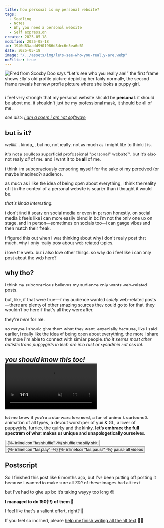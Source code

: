 ```yaml
---
title: how personal is my personal website?
tags:
  - Seedling
  - Notes
  - Why you need a personal website
  - Self expression
created: 2025-05-18
modified: 2025-05-18
id: 1940d83aadd9901986d3dec6e5ea6d62
date: 2025-05-18
image: "/../assets/img/lets-see-who-you-really-are.webp"
noFilter: true
---
```

![Fred from Scooby Doo says “Let's see who you really are!” the first frame shows Elly's old profile picture depicting her fairly normally, the second frame reveals her new profile picture where she looks a puppy girl.](/../assets/img/lets-see-who-you-really-are.webp)

~~~ callout _to be read as a conversation with my brain_
~~~

i feel very strongly that my personal website should be **personal**. it should be about me. it shouldn't just be my professional mask, it should be all of me.

_see also: [i am a poem i am not software](https://robinrendle.com/notes/i-am-a-poem-i-am-not-software/)_

## but is it?

_welllll…_ kinda,,, but no, not really. not as much as i might like to think it is.

it's not a soulless superficial professional "personal" website&trade;. but it's also not really _all_ of me. and i want it to be **all** of me.

i think i'm subconsciously censoring myself for the sake of my perceived (or maybe imagined?) audience.

as much as i like the idea of being open about everything, i think the reality of it in the context of a personal website is scarier than i thought it would be.

_that's kinda interesting._

i don't find it scary on social media or even in person honestly. on social media it feels like i can more easily blend in bc i'm not the only one up on stage. and in person—sometimes on socials too—i can gauge vibes and then match their freak.

i figured this out when i was thinking about why i don't really post that much. why i only really post about web related topics.

i love the web. but i also love other things.
so why do i feel like i can only post about the web here?

## why tho?

i think my subconscious believes my audience only wants web-related posts.

but, like, if that were true—if my audience wanted _solely_ web-related posts—there are plenty of other amazing sources they could go to for that. they wouldn't be here if that's all they were after.

they're _here_ for me.

so maybe i should give them what they want.
especially because, like i said earlier, i really like the idea of being open about everything. the more i share the more i'm able to connect with similar people. _tho it seems most other autistic trans puppygirls in tech are into rust or sysadmin not css lol._

<h2 class="[ grid gap-3 ]" style="grid-template-columns: 1.5fr minmax(0, 2fr);">
	<em id="you-should-know-this-too" class="[ stroke ]">you should know this too!</em>
	<video controls autoplay loop muted playsinline src="/assets/img/you-should-know-this-too.mp4"></video>
</h2>

let me know if you're a star wars lore nerd, a fan of anime & cartoons & animation of all types, a devout worshiper of yuri & GL, a lover of puppygirls, furries, the quirky and the kinky. **let's embrace the full spectrum of what makes us unique and unapologetically ourselves.**

<div>
  <button type="button" id="randomiseButton">
    {%- inlineIcon "fas:shuffle" -%}
    <span>shuffle the silly shit</span>
  </button>
  <button type="button" id="pauseAllButton">
    {%- inlineIcon "fas:play" -%}
    {%- inlineIcon "fas:pause" -%}
    <span>pause all videos</span>
  </button>
</div>
<div id="media-wall" class="[ flow ]"></div>

<script type="module">
const recentlyShown = new Set();
const RECENT_HISTORY_SIZE = 300;

const mediaFiles = [
  { type: "image", index: 0, alt: "I bring a sort of “being a dog” vibe to the gender that that humans don't really like." },
  { type: "image", index: 1, alt: "A quick sketch of me Brodie did in pen." },
  { type: "image", index: 2, alt: "A lil cat drinking a pink monster can “glug glug”." },
  { type: "image", index: 3, alt: "A lil cat sitting at a laptop, the screen says “boobs”." },
  { type: "image", index: 4, alt: "A puppy girl wearing a shirt that says “autistic by birth, dog girl by the grace of god”." },
  { type: "image", index: 5, alt: "Calypso from Bluey." },
  { type: "image", index: 6, alt: "Ralsei lying face down on the floor." },
  { type: "image", index: 7, alt: "A lil cat with a raised eyebrow saying “queer”." },
  { type: "image", index: 8, alt: "A lil dog and cat napping together." },
  { type: "image", index: 9, alt: "An absolutely tiny anthropomorphised dog." },
  { type: "image", index: 10, alt: "Miwa and Saeko smiling." },
  { type: "image", index: 11, alt: "" },
  { type: "image", index: 12, alt: "A heartwarming two-panel manga strip showing the sweet intimacy of Miwa and Saeko in separate beds but holding hands, then passed out, sleeping messily, but their connection remains, unbroken even in dreams." },
  { type: "image", index: 13, alt: "" },
  { type: "image", index: 14, alt: "" },
  { type: "image", index: 15, alt: "Saeko reacts with wide-eyed, comical shock and awe, exclaiming, “WHOAA... THAT'S SOME MAD CLEAVAGE!” as Miwa bends over, emphasizing a moment of playful, slightly flustered surprise." },
  { type: "image", index: 16, alt: "" },
  { type: "image", index: 17, alt: "" },
  { type: "image", index: 18, alt: "" },
  { type: "image", index: 19, alt: "Pure joy captured in motion as Miwa and Saeko, hands clasped tightly, run with delighted smiles, their energy palpable in the manga panel." },
  { type: "image", index: 20, alt: "" },
  { type: "image", index: 21, alt: "A quiet, pensive moment as Miwa, in pajamas, gazes with a serious, perhaps slightly weary, expression as Saeko enters the frame." },
  { type: "image", index: 22, alt: "A tender, simple line drawing captures the cozy intimacy of a dog and cat snuggled in sleep, dreaming sweetly of an even closer cuddle, a small heart symbolizing their affection." },
  { type: "image", index: 23, alt: "A vibrant manga scene contrasts two friends: Saeko bursts with exuberant energy, long hair flying as she throws her arms up in pure celebration, while Miwa, elegant in a patterned dress, offers a gentle, serene smile. A moment of shared joy against a cool blue." },
  { type: "image", index: 24, alt: "Miwa and Saeko share a moment of quiet contemplation, their expressions soft and thoughtful as they rest their chins in their hands, radiating a gentle, cozy vibe against a warm pink backdrop." },
  { type: "image", index: 25, alt: "" },
  { type: "image", index: 26, alt: "In a car, Miwa and Saeko sleep soundly, they're completely zonked out, Saeko is drooling on Miwa's boobs." },
  { type: "image", index: 27, alt: "" },
  { type: "image", index: 28, alt: "" },
  { type: "image", index: 29, alt: "" },
  { type: "image", index: 30, alt: "A close-up manga panel radiating warmth, as Miwa, with kind eyes and long dark hair, offers a soft, reassuring smile." },
  { type: "image", index: 31, alt: "" },
  { type: "image", index: 32, alt: "" },
  { type: "image", index: 33, alt: "" },
  { type: "image", index: 34, alt: "" },
  { type: "image", index: 35, alt: "" },
  { type: "image", index: 36, alt: "A goofy lil cat sits proudly unaware, a red circle around its head, connected by a line to a small pride flag, it's a gay cat." },
  { type: "image", index: 37, alt: "" },
  { type: "image", index: 38, alt: "A playful, silly lil cat sipping from a comically large puddle of bright green monster energy drink." },
  { type: "image", index: 39, alt: "A cute lil cat confidently holds a sign that says “GIVE ME $$$”." },
  { type: "image", index: 40, alt: "A cute lil cat confidently holds a sign that says “GAY.”" },
  { type: "image", index: 41, alt: "" },
  { type: "image", index: 42, alt: "" },
  { type: "image", index: 43, alt: "" },
  { type: "image", index: 44, alt: "" },
  { type: "image", index: 45, alt: "" },
  { type: "image", index: 46, alt: "" },
  { type: "image", index: 47, alt: "" },
  { type: "image", index: 48, alt: "Qiu Tong with wide, luminous eyes gazes intently at her phone screen, waiting for Sun Jing to respond." },
  { type: "image", index: 49, alt: "A cute lil puppy girl says “dont care. didn't ask plus i'm wagging my tail and going arf arf wraff bark :3”." },
  { type: "image", index: 50, alt: "An anime girl imitates the thinking emoji." },
  { type: "image", index: 51, alt: "Aya is so embarrassed that her hair is standing up and her face is completely red." },
  { type: "image", index: 52, alt: "Aya begging for forgiveness while Mitsuki tries to reassure her that it's fine." },
  { type: "image", index: 53, alt: "" },
  { type: "image", index: 54, alt: "" },
  { type: "image", index: 55, alt: "You're not cute with those puffy cheeks. You're 29!" },
  { type: "image", index: 56, alt: "Aya is looking at her phone, she's so full of joy that she's moved to tears." },
  { type: "image", index: 57, alt: "Woof! I mean yes!" },
  { type: "image", index: 58, alt: "" },
  { type: "image", index: 59, alt: "I'm a faggot…" },
  { type: "image", index: 60, alt: "An emoji with a huge frown looking at a computer screen." },
  { type: "image", index: 61, alt: "Izutsumi says “Gender”." },
  { type: "image", index: 62, alt: "A tiny little puppy says “Another silly day in my gorgeous tranny life”." },
  { type: "image", index: 63, alt: "" },
  { type: "image", index: 64, alt: "" },
  { type: "image", index: 65, alt: "Pure, unadulterated puppy-dog excitement radiates from this character seen from behind, complete with dog ears and an energetically wagging tail." },
  { type: "image", index: 66, alt: "Three adorable emoticon faces (:3, :3c, :3<) demonstrated by a cute character with flowing hair, each expressing a variation of sweet, cat-like coyness." },
  { type: "image", index: 67, alt: "" },
  { type: "image", index: 68, alt: "Pure, unadulterated puppy-dog excitement radiates from this character seen from behind, complete with dog ears and an energetically wagging tail." },
  { type: "image", index: 69, alt: "" },
  { type: "image", index: 70, alt: "" },
  { type: "image", index: 71, alt: "" },
  { type: "image", index: 72, alt: "" },
  { type: "image", index: 73, alt: "" },
  { type: "image", index: 74, alt: "Brodie the cat says “not a single thought behind your eyes” Elly the dog is confused but then squints and says “wait a minute”." },
  { type: "image", index: 75, alt: "" },
  { type: "image", index: 76, alt: "A sassy mf sits at a desk with a mouse and keyboard." },
  { type: "image", index: 77, alt: "A little puppy says “Welcome to my site”." },
  { type: "image", index: 78, alt: "" },
  { type: "image", index: 79, alt: "A proud yuri enthusiast beams, sporting her “YURI WATCHING HAT” and flashing her “registered YURI EXPERT” card, radiating pure, unadulterated love for the genre, behind her is a lesbian pride flag." },
  { type: "image", index: 80, alt: "A chaotic meme advises to “JUST SCAMPER OUT” if things suck, featuring Izutsumi the cat-person and a humorous list of escapable situations followed by “IF IT SUCKS... HIT DA BRICKS!!”, hilariously championing “real winners quit”." },
  { type: "image", index: 81, alt: "A character with a gentle, inviting smile extends a hand, offering a heartfelt invitation: “LET'S TAKE ESTROGEN TOGETHER”." },
  { type: "image", index: 82, alt: "" },
  { type: "image", index: 83, alt: "" },
  { type: "image", index: 84, alt: "A tiny little cat puts a huge middle finger up to the camera." },
  { type: "image", index: 85, alt: "WHAT is on that computer screen?!" },
  { type: "image", index: 86, alt: "" },
  { type: "image", index: 87, alt: "Falin is a lil puppy giggling." },
  { type: "image", index: 88, alt: "Marcile is a lil puppy giggling." },
  { type: "image", index: 89, alt: "" },
  { type: "image", index: 90, alt: "" },
  { type: "image", index: 91, alt: "" },
  { type: "video", index: 0, alt: "" },
  { type: "video", index: 1, alt: "" },
  { type: "video", index: 2, alt: "Ahsoka Tano and Darth Maul prepare to fight." },
  { type: "video", index: 3, alt: "" },
  { type: "video", index: 4, alt: "“Gets to you, doesn't it?” — Marva, Andor." },
  { type: "video", index: 5, alt: "“Heh.” — Anya smugly" },
  { type: "video", index: 6, alt: "" },
  { type: "video", index: 7, alt: "" },
  { type: "video", index: 8, alt: "" },
  { type: "video", index: 9, alt: "" },
  { type: "video", index: 10, alt: "the autism creature bouncing up and down." },
  { type: "video", index: 11, alt: "" },
  { type: "video", index: 12, alt: "" },
  { type: "video", index: 13, alt: "Aya, green yuri, surounded by sparkles and the text “is somebody gonna match my freak?”." },
  { type: "video", index: 14, alt: "" },
  { type: "video", index: 15, alt: "Bingo getting swallowed by the cinema seat she's sitting in." },
  { type: "video", index: 16, alt: "Bingo dancing under a hand dryer giggling." },
  { type: "video", index: 17, alt: "A cat making biscuits on a blue ikea shark, captioned by the text “hate crime”." },
  { type: "video", index: 18, alt: "A sparkly little blue ikea shark spinning around." },
  { type: "video", index: 19, alt: "BMO dancing." },
  { type: "video", index: 20, alt: "BMO farting." },
  { type: "video", index: 21, alt: "BMO doing a kickflip." },
  { type: "video", index: 22, alt: "A racoon girl chugs a drink, “Mmm estrogen!~”." },
  { type: "video", index: 23, alt: "A racoon girl laughing." },
  { type: "video", index: 24, alt: "A racoon girl tapping on her phone." },
  { type: "video", index: 25, alt: "Marceline lying over Princess bubblegum on the couch, they're reading a magazine together." },
  { type: "video", index: 26, alt: "Princess bubblegum kisses Marceline on the cheek." },
  { type: "video", index: 27, alt: "Princess bubblegum and Marceline sleeping, Bubblegum sleeps perfectly while Marceline is sprawled comfortably." },
  { type: "video", index: 28, alt: "C3PO stripping off his robe sexily." },
  { type: "video", index: 29, alt: "“Hey are you listening?” “Yeh” meanwhile in their thought bubble, Vi slams Caitlyn into the wall, kabedon style." },
  { type: "video", index: 30, alt: "“I just think they're neat” says Marg holding Caitlyn and Vi getting hot and heavy." },
  { type: "video", index: 31, alt: "" },
  { type: "video", index: 32, alt: "“watch yo tone mf” Dr Eggman slaps Chow into the stratosphere." },
  { type: "video", index: 33, alt: "" },
  { type: "video", index: 34, alt: "Golden retriever spinning in circles." },
  { type: "video", index: 35, alt: "Chilli dancing." },
  { type: "video", index: 36, alt: "" },
  { type: "video", index: 37, alt: "" },
  { type: "video", index: 38, alt: "Ed balancing a TV on their head." },
  { type: "video", index: 39, alt: "" },
  { type: "video", index: 40, alt: "Glep dancing." },
  { type: "video", index: 41, alt: "Danny Brown is confused “?????????”." },
  { type: "video", index: 42, alt: "" },
  { type: "video", index: 43, alt: "" },
  { type: "video", index: 44, alt: "" },
  { type: "video", index: 45, alt: "A tiny Harry Du Bois break dancing in front of Kim Kitsuragi." },
  { type: "video", index: 46, alt: "" },
  { type: "video", index: 47, alt: "" },
  { type: "video", index: 48, alt: "Doechii looking like a gorgeous badass." },
  { type: "video", index: 49, alt: "" },
  { type: "video", index: 50, alt: "A lil dog barking, the wizard then turns the dog into a piece of wood with a grain pattern that looks like the dogs face." },
  { type: "video", index: 51, alt: "Troy arrives back to the house in shambles, fire everywhere and everyone freaking out." },
  { type: "video", index: 52, alt: "Ed and some bits and pieces floating around the ship, Ein doggy paddles past." },
  { type: "video", index: 53, alt: "" },
  { type: "video", index: 54, alt: "" },
  { type: "video", index: 55, alt: "Dr Eggman says “I'm going to kill you. And then kill you again”." },
  { type: "video", index: 56, alt: "A silly lil anime girl goes “Eheh, bleehh”." },
  { type: "video", index: 57, alt: "" },
  { type: "video", index: 58, alt: "Enid sleeping messily, sprawled out in her bed." },
  { type: "video", index: 59, alt: "" },
  { type: "video", index: 60, alt: "" },
  { type: "video", index: 61, alt: "Falin dances happily as Laios shows her his new sword." },
  { type: "video", index: 62, alt: "lil Falin is munching." },
  { type: "video", index: 63, alt: "Falin looking adorable as ever smiles at the camera." },
  { type: "video", index: 64, alt: "Tiny Falin eats soup." },
  { type: "video", index: 65, alt: "" },
  { type: "video", index: 66, alt: "" },
  { type: "video", index: 67, alt: "Falin puts Marcile into a gay panic as she shares her mana with her." },
  { type: "video", index: 68, alt: "" },
  { type: "video", index: 69, alt: "" },
  { type: "video", index: 70, alt: "" },
  { type: "video", index: 71, alt: "" },
  { type: "video", index: 72, alt: "Femtanyl's lil cat persona dancing." },
  { type: "video", index: 73, alt: "Fink leaves." },
  { type: "video", index: 74, alt: "Fink bites." },
  { type: "video", index: 75, alt: "Purple guy dances." },
  { type: "video", index: 76, alt: "Frank Ocean sips his drink while surrounded by Odd Future." },
  { type: "video", index: 77, alt: "Fujiko removes her amazing disguise like a badass." },
  { type: "video", index: 78, alt: "Fujiko removes her disguise and starts her motorbike." },
  { type: "video", index: 79, alt: "" },
  { type: "video", index: 80, alt: "Gandalf dancing." },
  { type: "video", index: 81, alt: "A lil puppy dancing to music." },
  { type: "video", index: 82, alt: "Gimli covers his mouth in shock." },
  { type: "video", index: 83, alt: "A goblin typing on a computer with the caption “goblin hours”." },
  { type: "video", index: 84, alt: "A happy puppy girl dancing around and banging her head." },
  { type: "video", index: 85, alt: "A skeleton riding a motorcycle with flames in the background, captioned “Trans rights!”." },
  { type: "video", index: 86, alt: "I have hired MF DOOM to stare at you." },
  { type: "video", index: 87, alt: "A lil puppy girl gets her snout grabbed and her head shaken about, then she blushes." },
  { type: "video", index: 88, alt: "Jake and a bug dance together." },
  { type: "video", index: 89, alt: "Jake sips a cup of coffee." },
  { type: "video", index: 90, alt: "Jerma dancing, terribly." },
  { type: "video", index: 91, alt: "jpegmafia jumpscare." },
  { type: "video", index: 92, alt: "JPEGMafia with sparkly Miku." },
  { type: "video", index: 93, alt: "Peggy can't believe this shit." },
  { type: "video", index: 94, alt: "Kanna eats a crab." },
  { type: "video", index: 95, alt: "" },
  { type: "video", index: 96, alt: "Kanna dancing in the rain." },
  { type: "video", index: 97, alt: "" },
  { type: "video", index: 98, alt: "Kanna sip." },
  { type: "video", index: 99, alt: "" },
  { type: "video", index: 100, alt: "Karlach puppy eyes." },
  { type: "video", index: 101, alt: "" },
  { type: "video", index: 102, alt: "" },
  { type: "video", index: 103, alt: "" },
  { type: "video", index: 104, alt: "" },
  { type: "video", index: 105, alt: "Ursula sits on her roof drawing the birds next to her." },
  { type: "video", index: 106, alt: "Kim Kitsuragi dancing." },
  { type: "video", index: 107, alt: "" },
  { type: "video", index: 108, alt: "Kobayashi typing at a blistering pace." },
  { type: "video", index: 109, alt: "" },
  { type: "video", index: 110, alt: "" },
  { type: "video", index: 111, alt: "" },
  { type: "video", index: 112, alt: "“Remember, you can't trust men.” — Lady Eboshi." },
  { type: "video", index: 113, alt: "Lady Eboshi laughing a hearty laugh." },
  { type: "video", index: 114, alt: "" },
  { type: "video", index: 115, alt: "" },
  { type: "video", index: 116, alt: "" },
  { type: "video", index: 117, alt: "Little Simz dancing with headless suits." },
  { type: "video", index: 118, alt: "Live Jerma reaction." },
  { type: "video", index: 119, alt: "" },
  { type: "video", index: 120, alt: "" },
  { type: "video", index: 121, alt: "" },
  { type: "video", index: 122, alt: "" },
  { type: "video", index: 123, alt: "" },
  { type: "video", index: 124, alt: "" },
  { type: "video", index: 125, alt: "" },
  { type: "video", index: 126, alt: "" },
  { type: "video", index: 127, alt: "" },
  { type: "video", index: 128, alt: "" },
  { type: "video", index: 129, alt: "" },
  { type: "video", index: 130, alt: "Miku plushy swinging." },
  { type: "video", index: 131, alt: "Miku plushy in the washing machine." },
  { type: "video", index: 132, alt: "" },
  { type: "video", index: 133, alt: "" },
  { type: "video", index: 134, alt: "" },
  { type: "video", index: 135, alt: "Misato removes her sunglasses looking amazing." },
  { type: "video", index: 136, alt: "Misato does the worlds biggest yawn." },
  { type: "video", index: 137, alt: "Mitsuki's honest reaction 😐" },
  { type: "video", index: 138, alt: "" },
  { type: "video", index: 139, alt: "Shinji screams “MUSTAAAAAAAAAAARD”." },
  { type: "video", index: 140, alt: "" },
  { type: "video", index: 141, alt: "" },
  { type: "video", index: 142, alt: "Noel the dear girl with huge puppy dog eyes." },
  { type: "video", index: 143, alt: "" },
  { type: "video", index: 144, alt: "" },
  { type: "video", index: 145, alt: "" },
  { type: "video", index: 146, alt: "" },
  { type: "video", index: 147, alt: "" },
  { type: "video", index: 148, alt: "" },
  { type: "video", index: 149, alt: "" },
  { type: "video", index: 150, alt: "" },
  { type: "video", index: 151, alt: "PB tries estrogen." },
  { type: "video", index: 152, alt: "" },
  { type: "video", index: 153, alt: "" },
  { type: "video", index: 154, alt: "" },
  { type: "video", index: 155, alt: "A lil fluffy creature blinks one eye at a time." },
  { type: "video", index: 156, alt: "" },
  { type: "video", index: 157, alt: "A fluffy lil puppy tip tapping on a keyboard." },
  { type: "video", index: 158, alt: "" },
  { type: "video", index: 159, alt: "A lil fluffy puppy spinning around and around." },
  { type: "video", index: 160, alt: "A golden retriever sits on a swing, swinging back and forth." },
  { type: "video", index: 161, alt: "The Rei plushy taunts Shinji with the Gangnam style dance." },
  { type: "video", index: 162, alt: "Senator Chuchi." },
  { type: "video", index: 163, alt: "" },
  { type: "video", index: 164, alt: "" },
  { type: "video", index: 165, alt: "" },
  { type: "video", index: 166, alt: "We've had one yes, but what about second breakfast?" },
  { type: "video", index: 167, alt: "Shadow… It's me! The Devil!" },
  { type: "video", index: 168, alt: "Shadowheart being an autistic lil nerd and over explaining." },
  { type: "video", index: 169, alt: "" },
  { type: "video", index: 170, alt: "Smeagol's 3D model with a light spinning around it, the caption reads “POV: Microwave burrito”." },
  { type: "video", index: 171, alt: "" },
  { type: "video", index: 172, alt: "" },
  { type: "video", index: 173, alt: "" },
  { type: "video", index: 174, alt: "“Something just happened” Sonic fandub." },
  { type: "video", index: 175, alt: "Spamton dances." },
  { type: "video", index: 176, alt: "" },
  { type: "video", index: 177, alt: "Lego clone trooper goes to the toilet." },
  { type: "video", index: 178, alt: "" },
  { type: "video", index: 179, alt: "" },
  { type: "video", index: 180, alt: "Taiko Don gets petted." },
  { type: "video", index: 181, alt: "" },
  { type: "video", index: 182, alt: "Gollum asks Samwise “What's Taters... Precious?” Sam agrily replies “POH-TAY-TOHS?! BOIL EM', MASH EM' STICK EM', IN A STEW?”." },
  { type: "video", index: 183, alt: "" },
  { type: "video", index: 184, alt: "Tem's eye are spinning around all silly." },
  { type: "video", index: 185, alt: "You're at the Tem Shop and Tem is losing her mind." },
  { type: "video", index: 186, alt: "" },
  { type: "video", index: 187, alt: "" },
  { type: "video", index: 188, alt: "" },
  { type: "video", index: 189, alt: "" },
  { type: "video", index: 190, alt: "Toru yapping like an idiot." },
  { type: "video", index: 191, alt: "Toph points into the distance and says “There it is!”, everyone looks, they don't see anything. She then says “That's what it'll sound like when one of you spot it.”." },
  { type: "video", index: 192, alt: "" },
  { type: "video", index: 193, alt: "A cat brings a trans flag into the room. Kitty says trans rights!" },
  { type: "video", index: 194, alt: "A trans flag blows in the wind with the caption “guys help what country is this flag from and why do all the cute girls come from there????”." },
  { type: "video", index: 195, alt: "" },
  { type: "video", index: 196, alt: "" },
  { type: "video", index: 197, alt: "Tyler the Creator saying “A you putting another filter on me?”." },
  { type: "video", index: 198, alt: "Tyler the Creator posing like a cutie, he's kinda quirky." },
  { type: "video", index: 199, alt: "A puppy girl holds up a magnifine glass with the caption “Where the yuri at?”." },
  { type: "video", index: 200, alt: "A wizard holds the autism symbol as a train drives around him." },
  { type: "video", index: 201, alt: "" },
  { type: "video", index: 202, alt: "A dog runs towards Rin but hits the end of it's leash before it can jump on her, she giggles, but then a second dog with a longer leash ploughs into her stomach at mach one." },
  { type: "video", index: 203, alt: "" },
  { type: "video", index: 204, alt: "" },
  { type: "video", index: 205, alt: "" },
  { type: "video", index: 206, alt: "" },
  { type: "video", index: 207, alt: "" },
  { type: "video", index: 208, alt: "" },
];

function shuffleArray(array) {
  for (let i = array.length - 1; i > 0; i--) {
    const j = Math.floor(Math.random() * (i + 1));
    [array[i], array[j]] = [array[j], array[i]];
  }
  return array;
}

function createMediaElement(item, index) {
  switch (item.type) {
    case "image": {
      const img = document.createElement("img");
      img.src = `/assets/img/silly-shit/image${item.index}.jpg`;
      img.alt = item.alt;
      img.className = "grid-item";
      return img;
    }
    case "video": {
      const fragment = document.createDocumentFragment();
      const video = document.createElement("video");
      video.autoplay = true;
      video.controls = true;
      video.loop = true;
      video.muted = true;
      video.playsInline = true;
      video.className = "grid-item";
      const source = document.createElement("source");
      source.src = `/assets/img/silly-shit/video${item.index}.mp4`;
      source.type = "video/mp4";
      video.appendChild(source);
      const alt = document.createElement("p");
      const altId = `video-alt-${index}`;
      alt.textContent = item.alt;
      alt.id = altId;
      alt.setAttribute("hidden", "");
      video.setAttribute("aria-labelledby", altId);
      fragment.appendChild(video);
      fragment.appendChild(alt);
      return fragment;
    }
  }
}

function populateMediaWall(first) {
  const wall = document.getElementById("media-wall");
  wall.innerHTML = "";

  // Not all the media have text descriptions so we want to at least
  // make sure everything on the first population of the media wall does
  const items = first ? mediaFiles.filter(item => item.alt && item.alt.trim() !== "") : mediaFiles;

  // Filter out recently shown items
  const availableItems = items.filter(item => !recentlyShown.has(item.index));
  
  // If we don't have enough items after filtering, reset the recently shown set
  if (availableItems.length < 9) {
    recentlyShown.clear();
  }

  // Shuffle and take first 9 items
  const selectedMedia = shuffleArray([...availableItems]).slice(0, 9);

  // Update recently shown set
  selectedMedia.forEach((item) => {
    recentlyShown.add(item.index);
    // Keep the set size manageable
    if (recentlyShown.size > RECENT_HISTORY_SIZE) {
      const firstItem = recentlyShown.values().next().value;
      recentlyShown.delete(firstItem);
    }
  });

  selectedMedia.forEach((item, index) => {
    const element = createMediaElement(item, index);
    wall.appendChild(element);
  });
}

// Add this new function for the button
function setupRandomiseButton() {
  const button = document.getElementById("randomiseButton");
  button.addEventListener("click", () => populateMediaWall(false));
}

// Add this new function for the pause button
function setupPauseButton() {
  const button = document.getElementById("pauseAllButton");
  const playIcon = button.querySelector(".icon-play");
  const pauseIcon = button.querySelector(".icon-pause");
  const buttonText = button.querySelector("span");
  let isPaused = false;

  playIcon.setAttribute("hidden", "");
  pauseIcon.removeAttribute("hidden");

  button.addEventListener("click", () => {
    const videos = document.querySelectorAll("#media-wall video");
    isPaused = !isPaused;

    videos.forEach((video) => {
      if (isPaused) {
        video.pause();
        pauseIcon.setAttribute("hidden", "");
        playIcon.removeAttribute("hidden");
        buttonText.textContent = "Play all videos";
      } else {
        video.play();
        playIcon.setAttribute("hidden", "");
        pauseIcon.removeAttribute("hidden");
        buttonText.textContent = "Pause all videos";
      }
    });
  });
}

// Update the DOMContentLoaded event listener
document.addEventListener("DOMContentLoaded", () => {
  populateMediaWall(true);
  setupRandomiseButton();
  setupPauseButton();
});
</script>

<style>
  #media-wall {
    columns: 6 200px;
    column-gap: var(--inline-size-3);
  }
  #media-wall > :is(img, video) {
    --flow-space: var(--block-size-2);

    image-rendering: pixelated;
    width: 100%;
  }
</style>

## Postscript

So I finished this post like 6 months ago, but I've been putting off posting it because I wanted to make sure all _300_ of these images had alt text… 

but I've had to give up bc it's taking wayyy too long 😔

**I managed to do 150(!!) of them 🤯**

I feel like that's a valient effort, right? 🥲

If you feel so inclined, please [help me finish writing all the alt text](https://github.com/ellyloel/ellyloel.com/edit/main/src/input/content/garden/How%20personal%20is%20my%20personal%20website?.md) 🙏🏻
